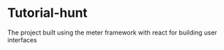 # Tutorial-hunt
The project built using the meter framework with react for building user interfaces
